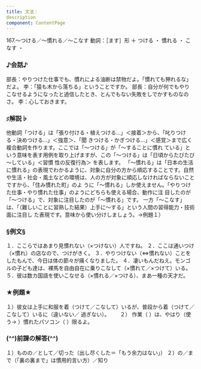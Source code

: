 ```yaml
---
title: 文法：
description
component: ContentPage
---
```



167.～つける／～慣れる／～こなす
動詞：［ます］形 ＋ つける ・
慣れる ・
こなす ・
### ♪会話♪
部長：やりつけた仕事でも、慣れによる油断は禁物だよ。「慣れても狎れるな」だよ。
李：「猿も木から落ちる」ということですか。
部長：自分が何でもやりこなせるようになったと過信したとき、とんでもない失敗をしでかすものなのさ。
李：心しておきます。
### ♯解説♭
他動詞「つける」は「張り付ける・植えつける…」＜接着＞から、「叱りつける・決めつける…」＜強意＞、「聞 きつける・かぎつける…」＜感覚＞まで広く複合動詞を作ります。ここでは「～つける」が「～することに慣れ ている」という意味を表す用例を取り上げますが、この「～つける」は「日頃からたびたび～している」＜習慣 性の反復行為＞ を表します。
「～慣れる」は「日本の生活に慣れる」の表現でわかるように、対象に自分の方から順応することです。自然 や生活・社会・風土などの環境は、人の方が対象に順応しなければならないことですから、「住み慣れた町」のよ うに「～慣れる」しか使えません。「やりつけた仕事・やり慣れた仕事」のようにどちらも使える場合、動作に注 目したのが「～つける」で、対象に注目したのが「～慣れる」です。
一方「～こなす」は、「（難しいことに習熟した結果）上手に～する」という人間の習得能力・技術面に注目し た表現です。意味から使い分けしましょう。→例題１）
### §例文§
１．ここらではあまり見慣れない（×つけない）人ですね。
２．ここは通いつけ（×慣れ）の店なので、つけがきく。
３．やりつけない（⇔慣れない）ことをしたもんで、今日は体の節々が痛くなりました。
４．凄いもんだねえ。モンゴルの子ども達は、裸馬を自由自在に乗りこなして（×慣れて／×つけて）いる。
５．彼は数カ国語を使いこなせる（×慣れる／×つける）、まあ一種の天才だ。
### ★例題★
１）彼女は上手に和服を着（つけて／こなして）いるが、普段から着（つけて／こなして）いるに（違いない／
過ぎない）。      
２） 作業（ ）は、やはり（使う→ ）慣れたパソコン（ ）限るよ。
### (^^)前課の解答(^^)
１）ものの／として／切った（出し尽くした＝「もう余力はない」）
２）の／まで（「裏の裏まで」は慣用的言い方）／知り
